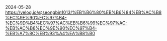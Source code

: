 2024-05-28
https://velog.io/@seongbin1013/%EB%B6%80%EB%B6%84%EB%AC%B8%EC%9E%90%EC%97%B4-%EC%9D%B4%EC%97%AC%EB%B6%99%EC%97%AC-%EB%AC%B8%EC%9E%90%EC%97%B4-%EB%A7%8C%EB%93%A4%EA%B8%B0
